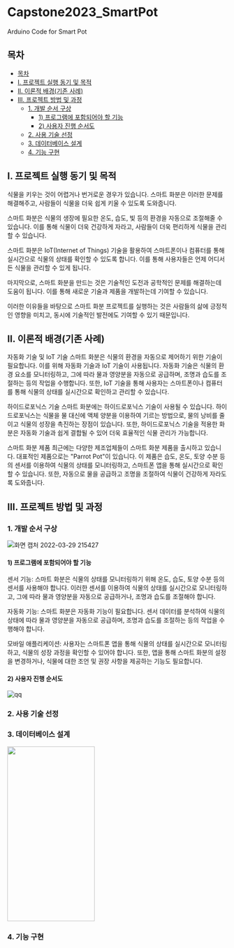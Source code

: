 # Capstone2023_SmartPot
Arduino Code for Smart Pot

## 목차
  - [목차](#목차)
  - [Ⅰ. 프로젝트 실행 동기 및 목적](#ⅰ-프로젝트-실행-동기-및-목적)
  - [Ⅱ. 이론적 배경(기존 사례)](#ⅱ-이론적-배경기존-사례)
  - [Ⅲ. 프로젝트 방법 및 과정](#ⅲ-프로젝트-방법-및-과정)
    - [1. 개발 순서 구상](#1-개발-순서-구상)
      - [1) 프로그램에 포함되어야 할 기능](#1-프로그램에-포함되어야-할-기능)
      - [2) 사용자 진행 순서도](#2-사용자-진행-순서도)
    - [2. 사용 기술 선정](#2-사용-기술-선정)
    - [3. 데이터베이스 설계](#3-데이터베이스-설계)
    - [4. 기능 구현](#4-기능-구현)

## Ⅰ. 프로젝트 실행 동기 및 목적
식물을 키우는 것이 어렵거나 번거로운 경우가 있습니다. 스마트 화분은 이러한 문제를 해결해주고, 사람들이 식물을 더욱 쉽게 키울 수 있도록 도와줍니다.

스마트 화분은 식물의 생장에 필요한 온도, 습도, 빛 등의 환경을 자동으로 조절해줄 수 있습니다. 이를 통해 식물이 더욱 건강하게 자라고, 사람들이 더욱 편리하게 식물을 관리할 수 있습니다.

스마트 화분은 IoT(Internet of Things) 기술을 활용하여 스마트폰이나 컴퓨터를 통해 실시간으로 식물의 상태를 확인할 수 있도록 합니다. 이를 통해 사용자들은 언제 어디서든 식물을 관리할 수 있게 됩니다.

마지막으로, 스마트 화분을 만드는 것은 기술적인 도전과 공학적인 문제를 해결하는데 도움이 됩니다. 이를 통해 새로운 기술과 제품을 개발하는데 기여할 수 있습니다.

이러한 이유들을 바탕으로 스마트 화분 프로젝트를 실행하는 것은 사람들의 삶에 긍정적인 영향을 미치고, 동시에 기술적인 발전에도 기여할 수 있기 때문입니다.

## Ⅱ. 이론적 배경(기존 사례)
자동화 기술 및 IoT 기술
스마트 화분은 식물의 환경을 자동으로 제어하기 위한 기술이 필요합니다. 이를 위해 자동화 기술과 IoT 기술이 사용됩니다. 자동화 기술은 식물의 환경 요소를 모니터링하고, 그에 따라 물과 영양분을 자동으로 공급하며, 조명과 습도를 조절하는 등의 작업을 수행합니다. 또한, IoT 기술을 통해 사용자는 스마트폰이나 컴퓨터를 통해 식물의 상태를 실시간으로 확인하고 관리할 수 있습니다.

하이드로포닉스 기술
스마트 화분에는 하이드로포닉스 기술이 사용될 수 있습니다. 하이드로포닉스는 식물을 물 대신에 액체 양분을 이용하여 기르는 방법으로, 물의 낭비를 줄이고 식물의 성장을 촉진하는 장점이 있습니다. 또한, 하이드로포닉스 기술을 적용한 화분은 자동화 기술과 쉽게 결합될 수 있어 더욱 효율적인 식물 관리가 가능합니다.

스마트 화분 제품
최근에는 다양한 제조업체들이 스마트 화분 제품을 출시하고 있습니다. 대표적인 제품으로는 "Parrot Pot"이 있습니다. 이 제품은 습도, 온도, 토양 수분 등의 센서를 이용하여 식물의 상태를 모니터링하고, 스마트폰 앱을 통해 실시간으로 확인할 수 있습니다. 또한, 자동으로 물을 공급하고 조명을 조절하여 식물이 건강하게 자라도록 도와줍니다.

## Ⅲ. 프로젝트 방법 및 과정
### 1. 개발 순서 구상
![화면 캡처 2022-03-29 215427](https://user-images.githubusercontent.com/81201101/160825996-27719cfc-e088-47ed-8a85-4ed912721970.png)


#### 1) 프로그램에 포함되어야 할 기능
센서 기능: 스마트 화분은 식물의 상태를 모니터링하기 위해 온도, 습도, 토양 수분 등의 센서를 사용해야 합니다. 이러한 센서를 이용하여 식물의 상태를 실시간으로 모니터링하고, 그에 따라 물과 영양분을 자동으로 공급하거나, 조명과 습도를 조절해야 합니다.

자동화 기능: 스마트 화분은 자동화 기능이 필요합니다. 센서 데이터를 분석하여 식물의 상태에 따라 물과 영양분을 자동으로 공급하며, 조명과 습도를 조절하는 등의 작업을 수행해야 합니다.

모바일 애플리케이션: 사용자는 스마트폰 앱을 통해 식물의 상태를 실시간으로 모니터링하고, 식물의 성장 과정을 확인할 수 있어야 합니다. 또한, 앱을 통해 스마트 화분의 설정을 변경하거나, 식물에 대한 조언 및 권장 사항을 제공하는 기능도 필요합니다.

#### 2) 사용자 진행 순서도
![qq](https://user-images.githubusercontent.com/81201101/160827186-babae781-5313-4112-83e6-ba668feaecc1.png)

### 2. 사용 기술 선정




### 3. 데이터베이스 설계
<img src="https://user-images.githubusercontent.com/129836696/230355433-c6a8c51b-c2b9-45cb-bc5f-aee7297674a0.png" width="200" height="400"/>

### 4. 기능 구현
